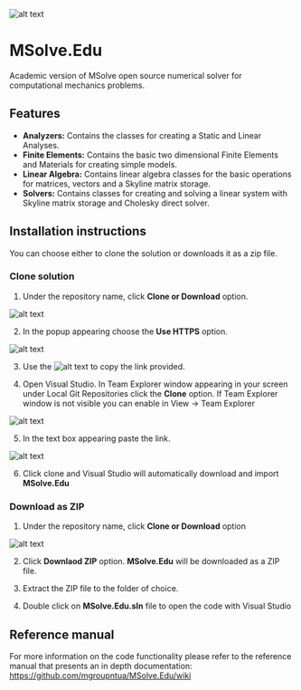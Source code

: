 ![alt text](http://mgroup.ntua.gr/wp-content/uploads/2018/05/MGroup52.png "MGroup")

# MSolve.Edu
Academic version of MSolve open source numerical solver for computational mechanics problems.

## Features
- **Analyzers:** Contains the classes for creating a Static and Linear Analyses.
- **Finite Elements:**  Contains the basic two dimensional Finite Elements and Materials for creating simple models. 
- **Linear Algebra:** Contains linear algebra classes for the basic operations for matrices, vectors and a Skyline matrix storage. 
- **Solvers:** Contains classes for creating and solving a linear system with Skyline matrix storage and Cholesky direct solver.

## Installation instructions
You can choose either to clone the solution or downloads it as a zip file.

### Clone solution
1. Under the repository name, click **Clone or Download** option.

![alt text](https://github.com/mgroupntua/MSolve.Edu/blob/master/Images/CloneOrDownload.png "1")

2. In the popup appearing choose the **Use HTTPS** option.

![alt text](https://github.com/mgroupntua/MSolve.Edu/blob/master/Images/2.png "2")

3. Use the ![alt text](https://github.com/mgroupntua/MSolve.Edu/blob/master/Images/3.png "3") to copy the link provided.

4. Open Visual Studio. In Team Explorer window appearing in your screen under Local Git Repositories click the **Clone** option. If Team Explorer window is not visible you can enable in View -> Team Explorer

  ![alt text](https://github.com/mgroupntua/MSolve.Edu/blob/master/Images/4.png "4")
  
5. In the text box appearing paste the link.

 ![alt text](https://github.com/mgroupntua/MSolve.Edu/blob/master/Images/5.png "5")

6. Click clone and Visual Studio will automatically download and import **MSolve.Edu**


### Download as ZIP
1. Under the repository name, click **Clone or Download** option

![alt text](https://github.com/mgroupntua/MSolve.Edu/blob/master/Images/CloneOrDownload.png "1")

2. Click **Downlaod ZIP** option. **MSolve.Edu** will be downloaded as a ZIP file.

3. Extract the ZIP file to the folder of choice.

4. Double click on **MSolve.Edu.sln** file to open the code with Visual Studio

## Reference manual
For more information on the code functionality please refer to the reference manual that presents an in depth documentation:
https://github.com/mgroupntua/MSolve.Edu/wiki

